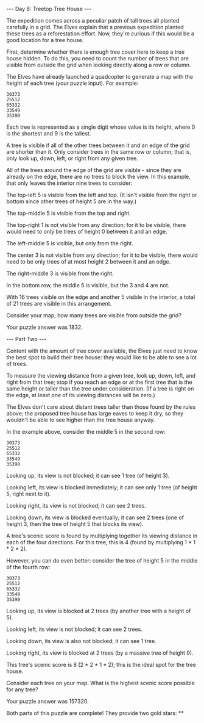 --- Day 8: Treetop Tree House ---

The expedition comes across a peculiar patch of tall trees all planted carefully in a grid. The Elves explain that a previous expedition planted these trees as a reforestation effort. Now, they're curious if this would be a good location for a tree house.

First, determine whether there is enough tree cover here to keep a tree house hidden. To do this, you need to count the number of trees that are visible from outside the grid when looking directly along a row or column.

The Elves have already launched a quadcopter to generate a map with the height of each tree (your puzzle input). For example:
```
30373
25512
65332
33549
35390
```
Each tree is represented as a single digit whose value is its height, where 0 is the shortest and 9 is the tallest.

A tree is visible if all of the other trees between it and an edge of the grid are shorter than it. Only consider trees in the same row or column; that is, only look up, down, left, or right from any given tree.

All of the trees around the edge of the grid are visible - since they are already on the edge, there are no trees to block the view. In this example, that only leaves the interior nine trees to consider:

The top-left 5 is visible from the left and top. (It isn't visible from the right or bottom since other trees of height 5 are in the way.)

The top-middle 5 is visible from the top and right.

The top-right 1 is not visible from any direction; for it to be visible, there would need to only be trees of height 0 between it and an edge.

The left-middle 5 is visible, but only from the right.

The center 3 is not visible from any direction; for it to be visible, there would need to be only trees of at most height 2 between it and an edge.

The right-middle 3 is visible from the right.

In the bottom row, the middle 5 is visible, but the 3 and 4 are not.

With 16 trees visible on the edge and another 5 visible in the interior, a total of 21 trees are visible in this arrangement.

Consider your map; how many trees are visible from outside the grid?

Your puzzle answer was 1832.

--- Part Two ---

Content with the amount of tree cover available, the Elves just need to know the best spot to build their tree house: they would like to be able to see a lot of trees.

To measure the viewing distance from a given tree, look up, down, left, and right from that tree; stop if you reach an edge or at the first tree that is the same height or taller than the tree under consideration. (If a tree is right on the edge, at least one of its viewing distances will be zero.)

The Elves don't care about distant trees taller than those found by the rules above; the proposed tree house has large eaves to keep it dry, so they wouldn't be able to see higher than the tree house anyway.

In the example above, consider the middle 5 in the second row:
```
30373
25512
65332
33549
35390
```
Looking up, its view is not blocked; it can see 1 tree (of height 3).

Looking left, its view is blocked immediately; it can see only 1 tree (of height 5, right next to it).

Looking right, its view is not blocked; it can see 2 trees.

Looking down, its view is blocked eventually; it can see 2 trees (one of height 3, then the tree of height 5 that blocks its view).

A tree's scenic score is found by multiplying together its viewing distance in each of the four directions. For this tree, this is 4 (found by multiplying 1 * 1 * 2 * 2).

However, you can do even better: consider the tree of height 5 in the middle of the fourth row:
```
30373
25512
65332
33549
35390
```
Looking up, its view is blocked at 2 trees (by another tree with a height of 5).

Looking left, its view is not blocked; it can see 2 trees.

Looking down, its view is also not blocked; it can see 1 tree.

Looking right, its view is blocked at 2 trees (by a massive tree of height 9).

This tree's scenic score is 8 (2 * 2 * 1 * 2); this is the ideal spot for the tree house.

Consider each tree on your map. What is the highest scenic score possible for any tree?

Your puzzle answer was 157320.

Both parts of this puzzle are complete! They provide two gold stars: **

